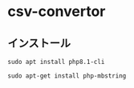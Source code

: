 # csv-convertor

## インストール

```
sudo apt install php8.1-cli
```

```
sudo apt-get install php-mbstring
```